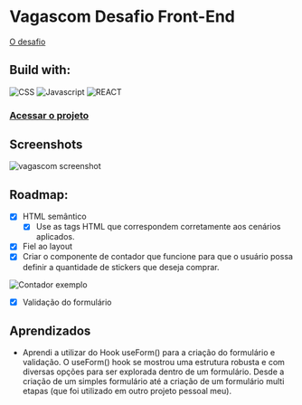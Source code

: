 
# Vagascom Desafio Front-End

[O desafio](https://github.com/VAGAScom/desafio-front-end)

## Build with:


![CSS](https://img.shields.io/badge/CSS-239120?&style=for-the-badge&logo=css3&logoColor=white)
![Javascript](https://img.shields.io/badge/JavaScript-F7DF1E?style=for-the-badge&logo=javascript&logoColor=black)
![REACT](https://img.shields.io/badge/React-20232A?style=for-the-badge&logo=react&logoColor=61DAFB)

### [Acessar o projeto](https://vagascom-desafio-frontend.netlify.app/)

## Screenshots

 ![vagascom screenshot](https://github.com/yuridapaz/vagascom_desafio_frontend/assets/54784524/bc956346-1243-4fa2-ad69-4e7447f36d3d)

## Roadmap:


 - [x] HTML semântico
	 - [x]  Use as tags HTML que correspondem corretamente aos cenários aplicados.
- [x]  Fiel ao layout
- [x] Criar o componente de contador que funcione para que o usuário possa definir a quantidade de stickers que deseja comprar.

![Contador exemplo](https://github.com/VAGAScom/desafio-front-end/raw/master/contador.gif)
- [x] Validação do formulário

##  Aprendizados


- Aprendi a utilizar do Hook useForm() para a criação do formulário e validação. O useForm() hook se mostrou uma estrutura robusta e com diversas opções para ser explorada dentro de um formulário. Desde a criação de um simples formulário até a criação de um formulário multi etapas (que foi utilizado em outro projeto pessoal meu). 
